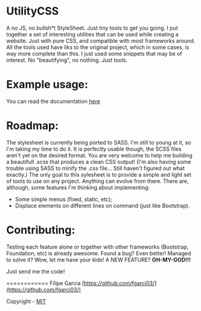 UtilityCSS
============
A no JS, no bullsh\*t StyleSheet. Just tiny tools to get you going.
I put together a set of interesting utilities that can be used while creating a website. Just with pure CSS, and compatible with most frameworks around.
All the tools used have liks to the original project, which in some cases, is way more complete than this. I just used some snippets that may be of interest. No "beautifying", no nothing. Just tools.


Example usage:
============
You can read the documentation [here](https://fgarci03.github.io/utilitycss/)


Roadmap:
============
The stylesheet is currently being ported to SASS. I'm still to young at it, so I'm taking my time to do it. It is perfectly usable though, the SCSS files aren't yet on the desired format. You are very welcome to help me building a beautifull .scss that produces a clean CSS output! (I'm also having some trouble using SASS to minify the .css file... Still haven't figured out what exactly.)
The only goal to this sylesheet is to provide a simple and light set of tools to use on any project. Anything can evolve from there.
There are, although, some features I'm thinking about implementing:
+ Some simple menus (fixed, static, etc);
+ Displace elements on different lines on command (just like Bootstrap).


Contributing:
============
Testing each feature alone or together with other frameworks (Bootstrap, Foundation, etc) is already awesome. Found a bug? Even better!
Managed to solve it? Wow, let me have your kids! A NEW FEATURE? **OH-MY-GOD!!!**

Just send me the code!


============
Filipe Garcia [https://github.com/fgarci03/](https://github.com/fgarci03/)

Copyright - [MIT](LICENSE.md)